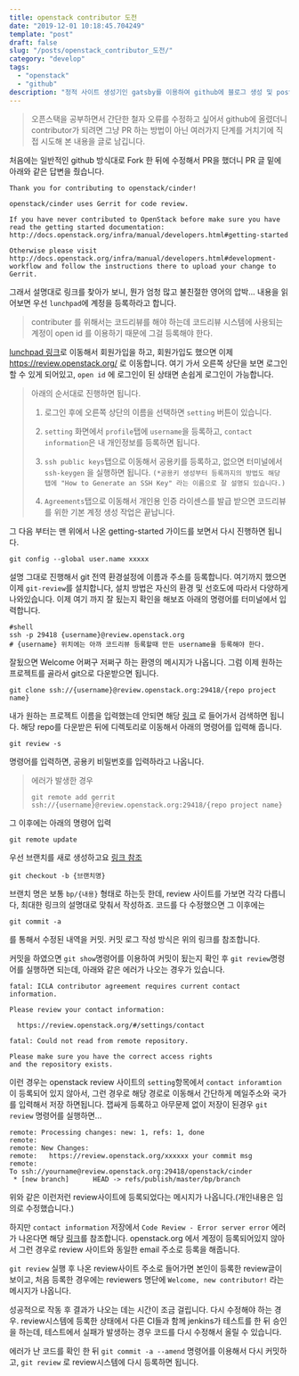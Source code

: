 ```yaml
---
title: openstack contributor 도전
date: "2019-12-01 10:18:45.704249"
template: "post"
draft: false
slug: "/posts/openstack_contributor_도전/"
category: "develop"
tags:
  - "openstack"
  - "github"
description: "정적 사이트 생성기인 gatsby를 이용하여 github에 블로그 생성 및 posting 하는법을 다룹니다."
---
```


>오픈스택을 공부하면서 간단한 철자 오류를 수정하고 싶어서 github에 올렸더니 contributor가 되려면 그냥 PR 하는 방법이 아닌 여러가지 단계를 거치기에 직접 시도해 본 내용을 글로 남깁니다.

처음에는 일반적인 github 방식대로 Fork 한 뒤에 수정해서 PR을 했더니 PR 글 밑에 아래와 같은 답변을 줬습니다.

```
Thank you for contributing to openstack/cinder!

openstack/cinder uses Gerrit for code review.

If you have never contributed to OpenStack before make sure you have read the getting started documentation: http://docs.openstack.org/infra/manual/developers.html#getting-started

Otherwise please visit http://docs.openstack.org/infra/manual/developers.html#development-workflow and follow the instructions there to upload your change to Gerrit.
````

그래서 설명대로 링크를 찾아가 보니, 뭔가 엄청 많고 불친절한 영어의 압박...
내용을 읽어보면 우선 `lunchpad`에 계정을 등록하라고 합니다.

>contributer 를 위해서는 코드리뷰를 해야 하는데 코드리뷰 시스템에 사용되는 계정이 open id 를 이용하기 때문에 그걸 등록해야 한다.

[lunchpad 링크](https://login.launchpad.net)로 이동해서 회원가입을 하고, 회원가입도 했으면 이제 https://review.openstack.org/ 로 이동합니다.
여기 가서 오른쪽 상단을 보면 로그인 할 수 있게 되어있고, `open id` 에 로그인이 된 상태면 손쉽게 로그인이 가능합니다.

> 아래의 순서대로 진행하면 됩니다.
> 1. 로그인 후에 오른쪽 상단의 이름을 선택하면 `setting` 버튼이 있습니다.
> 2. `setting` 화면에서 `profile`탭에 `username`을 등록하고, `contact information`은 내 개인정보를 등록하면 됩니다.
> 3. `ssh public keys`탭으로 이동해서 공용키를 등록하고, 없으면 터미널에서 `ssh-keygen` 을 실행하면 됩니다.
> `(*공용키 생성부터 등록까지의 방법도 해당 탭에 "How to Generate an SSH Key" 라는 이름으로 잘 설명되 있습니다.)`
>
> 4. `Agreements`탭으로 이동해서 개인용 인증 라이센스를 발급 받으면 코드리뷰를 위한 기본 계정 생성 작업은 끝납니다.


그 다음 부터는 맨 위에서 나온 getting-started 가이드를 보면서 다시 진행하면 됩니다.
```shell
git config --global user.name xxxxx
```
설명 그대로 진행해서 git 전역 환경설정에 이름과 주소를 등록합니다.
여기까지 했으면 이제 `git-review`를 설치합니다, 설치 방법은 자신의 환경 및 선호도에 따라서 다양하게 나와있습니다.
이제 여기 까지 잘 됬는지 확인을 해보죠 아래의 명령어를 터미널에서 입력합니다.

```shell
#shell
ssh -p 29418 {username}@review.openstack.org
# {username} 위치에는 아까 코드리뷰 등록할때 만든 username을 등록해야 한다.
```

잘됬으면 Welcome 어쩌구 저쩌구 하는 환영의 메시지가 나옵니다.
그럼 이제 원하는 프로젝트를 골라서 git으로 다운받으면 됩니다.
```shell
git clone ssh://{username}@review.openstack.org:29418/{repo project name}
```
내가 원하는 프로젝트 이름을 입력했는데 안되면 해당 [링크](https://review.openstack.org/#/admin/projects/) 로 들어가서 검색하면 됩니다.
해당 repo를 다운받은 뒤에 디렉토리로 이동해서 아래의 명령어를 입력해 줍니다.
```shell
git review -s
```
명령어를 입력하면, 공용키 비밀번호를 입력하라고 나옵니다.

> 에러가 발생한 경우
>```shell
>git remote add gerrit ssh://{username}@review.openstack.org:29418/{repo project name}
>```

그 이후에는 아래의 명령어 입력
```shell
git remote update
```
우선 브랜치를 새로 생성하고요 [링크 참조](https://docs.openstack.org/infra/manual/developers.html#starting-a-change)
```shell
git checkout -b {브랜치명}
```
브랜치 명은 보통 `bp/{내용}` 형태로 하는듯 한데, review 사이트를 가보면 각각 다릅니다, 최대한 링크의 설명대로 맞춰서 작성하죠.
코드를 다 수정했으면 그 이후에는
```shell
git commit -a
```
를 통해서 수정된 내역을 커밋. 커밋 로그 작성 방식은 위의 링크를 참조합니다.

커밋을 하였으면 `git show`명령어를 이용하여 커밋이 됬는지 확인 후 `git review`명령어를 실행하면 되는데, 
아래와 같은 에러가 나오는 경우가 있습니다.
```
fatal: ICLA contributor agreement requires current contact information.

Please review your contact information:

  https://review.openstack.org/#/settings/contact

fatal: Could not read from remote repository.

Please make sure you have the correct access rights
and the repository exists.
```

이런 경우는 openstack review 사이트의 `setting`항목에서 `contact inforamtion` 이 등록되어 있지 않아서, 그런 경우로 해당 경로로 이동해서 간단하게 메일주소와 국가를 입력해서 저장 하면됩니다.
잽싸게 등록하고 아무문제 없이 저장이 된경우 `git review` 명령어를 실행하면...
```
remote: Processing changes: new: 1, refs: 1, done
remote:
remote: New Changes:
remote:   https://review.openstack.org/xxxxxx your commit msg
remote:
To ssh://yourname@review.openstack.org:29418/openstack/cinder
 * [new branch]      HEAD -> refs/publish/master/bp/branch
 ```
위와 같은 이런저런 review사이트에 등록되었다는 메시지가 나옵니다.(개인내용은 임의로 수정했습니다.)

하지만 `contact information` 저장에서 `Code Review - Error server error` 에러가 나온다면 해당 
[링크](https://ask.openstack.org/en/question/56720/cannot-store-contact-information-when-updating-info-in-openstack-gerrit/)를 참조합니다. 
openstack.org 에서 계정이 등록되어있지 않아서 그런 경우로 review 사이트와 동일한 email 주소로 등록을 해줍니다.

`git review` 실행 후 나온 review사이트 주소로 들어가면 본인이 등록한 review글이 보이고, 
처음 등록한 경우에는 reviewers 명단에 `Welcome, new contributor!` 라는 메시지가 나옵니다. 

성공적으로 작동 후 결과가 나오는 데는 시간이 조금 걸립니다. 다시 수정해야 하는 경우.
review시스템에 등록한 상태에서 다른 CI들과 함께 jenkins가 테스트를 한 뒤 승인을 하는데,
테스트에서 실패가 발생하는 경우 코드를 다시 수정해서 올릴 수 있습니다.

에러가 난 코드를 확인 한 뒤 `git commit -a --amend` 명령어를 이용해서 다시 커밋하고,
`git review` 로 review시스템에 다시 등록하면 됩니다.
